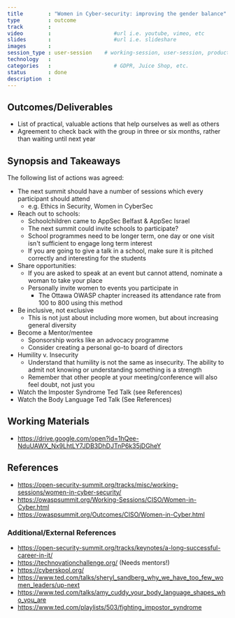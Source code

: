```yaml
---
title        : "Women in Cyber-security: improving the gender balance"
type         : outcome
track        :
video        :                    #url i.e. youtube, vimeo, etc
slides       :                    #url i.e. slideshare
images       :
session_type : user-session    # working-session, user-session, product-sesssion
technology   :
categories   :                    # GDPR, Juice Shop, etc.
status       : done
description  :
---
```




## Outcomes/Deliverables 

- List of practical, valuable actions that help ourselves as well as others
- Agreement to check back with the group in three or six months, rather than waiting until next year

## Synopsis and Takeaways 
The following list of actions was agreed:
- The next summit should have a number of sessions which every participant should attend
   - e.g. Ethics in Security, Women in CyberSec
- Reach out to schools:
   - Schoolchildren came to AppSec Belfast & AppSec Israel
   - The next summit could invite schools to participate?
   - School programmes need to be longer term, one day or one visit isn't sufficient to engage long term interest
   - If you are going to give a talk in a school, make sure it is pitched correctly and interesting for the students
- Share opportunities:
   - If you are asked to speak at an event but cannot attend, nominate a woman to take your place
   - Personally invite women to events you participate in 
      - The Ottawa OWASP chapter increased its attendance rate from 100 to 800 using this method
- Be inclusive, not exclusive
   - This is not just about including more women, but about increasing general diversity
- Become a Mentor/mentee
   - Sponsorship works like an advocacy programme
   - Consider creating a personal go-to board of directors
- Humility v. Insecurity
   - Understand that humility is not the same as insecurity.  The ability to admit not knowing or understanding something is a strength
   - Remember that other people at your meeting/conference will also feel doubt, not just you
- Watch the Imposter Syndrome Ted Talk (see References)
- Watch the Body Language Ted Talk (See References)


## Working Materials 
- https://drive.google.com/open?id=1hQee-NduUAWX_Nx9LhtLY7JDB3DhDJTnP6k35jDGheY

## References 
- https://open-security-summit.org/tracks/misc/working-sessions/women-in-cyber-security/
- https://owaspsummit.org/Working-Sessions/CISO/Women-in-Cyber.html
- https://owaspsummit.org/Outcomes/CISO/Women-in-Cyber.html

### Additional/External References
- https://open-security-summit.org/tracks/keynotes/a-long-successful-career-in-it/
- https://technovationchallenge.org/ (Needs mentors!)
- https://cyberskool.org/ 
- https://www.ted.com/talks/sheryl_sandberg_why_we_have_too_few_women_leaders/up-next
- https://www.ted.com/talks/amy_cuddy_your_body_language_shapes_who_you_are
- https://www.ted.com/playlists/503/fighting_impostor_syndrome

